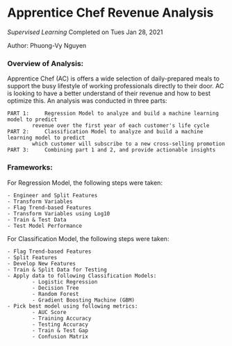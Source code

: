 # Apprentice Chef Revenue Analysis
*Supervised Learning*
Completed on Tues Jan 28, 2021 

Author: Phuong-Vy Nguyen 

### Overview of Analysis:
Apprentice Chef (AC) is offers a wide selection of daily-prepared meals to support the busy lifestyle of working professionals directly to their door. AC is looking to have a better understand of their revenue and how to best optimize this. An analysis was conducted in three parts:
  
    PART 1: 	Regression Model to analyze and build a machine learning model to predict 
    		revenue over the first year of each customer's life cycle 
    PART 2: 	Classification Model to analyze and build a machine learning model to predict 
    		which customer will subscribe to a new cross-selling promotion
    PART 3: 	Combining part 1 and 2, and provide actionable insights 

### Frameworks: 
For Regression Model, the following steps were taken: 

    - Engineer and Split Features 
    - Transform Variables
    - Flag Trend-based Features 
    - Transform Variables using Log10 
    - Train & Test Data
    - Test Model Performance 

For Classification Model, the following steps were taken: 

    - Flag Trend-based Features 
    - Split Features 
    - Develop New Features 
    - Train & Split Data for Testing
    - Apply data to following Classification Models:
	        - Logistic Regression
	        - Decision Tree
	        - Random Forest
	        - Gradient Boosting Machine (GBM)
    - Pick best model using following metrics: 
            - AUC Score    
            - Training Accuracy
            - Testing Accuracy                     
            - Train & Test Gap 
            - Confusion Matrix 
